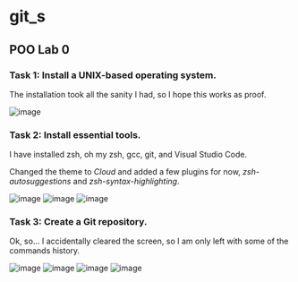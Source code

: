 # git_s

## POO Lab 0

### Task 1: Install a UNIX-based operating system.
The installation took all the sanity I had, so I hope this works as proof.

 ![image](https://user-images.githubusercontent.com/103103346/189530183-2c0c20f6-972f-4178-b963-ab76f2dea4fa.png)

### Task 2: Install essential tools. 
I have installed zsh, oh my zsh, gcc, git, and Visual Studio Code.

Changed the theme to *Cloud* and added a few plugins for now, *zsh-autosuggestions* and *zsh-syntax-highlighting*.

![image](https://user-images.githubusercontent.com/103103346/189531457-2571a10f-8b56-49b1-8341-82f5fa63f13b.png)
![image](https://user-images.githubusercontent.com/103103346/189531473-34eba6f0-7a3c-4cb4-99e3-ba61d3bb98dc.png)
![image](https://user-images.githubusercontent.com/103103346/189531483-2fbc8f99-4bcc-4445-bee2-f1d1cb2cb36f.png)

### Task 3: Create a Git repository. 
Ok, so... I accidentally cleared the screen, so I am only left with some of the commands history. 

![image](https://user-images.githubusercontent.com/103103346/189531687-80db028c-fd3c-4d3d-a53a-9913568ce3a6.png)
![image](https://user-images.githubusercontent.com/103103346/189531755-b06fa3a1-f26c-4cd9-81a2-abdb3bfa1086.png)
![image](https://user-images.githubusercontent.com/103103346/189531781-240e1bb3-ccdb-4ee3-9845-6b3d9adaa904.png)
![image](https://user-images.githubusercontent.com/103103346/189531821-047ee1ce-a3f1-4b2e-b8d2-4bac5944a29d.png)
